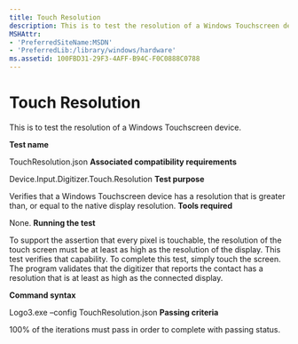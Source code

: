 ```yaml
---
title: Touch Resolution
description: This is to test the resolution of a Windows Touchscreen device.
MSHAttr:
- 'PreferredSiteName:MSDN'
- 'PreferredLib:/library/windows/hardware'
ms.assetid: 100FBD31-29F3-4AFF-B94C-F0C0888C0788
---
```


# Touch Resolution


This is to test the resolution of a Windows Touchscreen device.

**Test name**

TouchResolution.json
**Associated compatibility requirements**

Device.Input.Digitizer.Touch.Resolution
**Test purpose**

Verifies that a Windows Touchscreen device has a resolution that is greater than, or equal to the native display resolution.
**Tools required**

None.
**Running the test**

To support the assertion that every pixel is touchable, the resolution of the touch screen must be at least as high as the resolution of the display. This test verifies that capability. To complete this test, simply touch the screen. The program validates that the digitizer that reports the contact has a resolution that is at least as high as the connected display.

**Command syntax**

Logo3.exe –config TouchResolution.json
**Passing criteria**

100% of the iterations must pass in order to complete with passing status.
 

 






